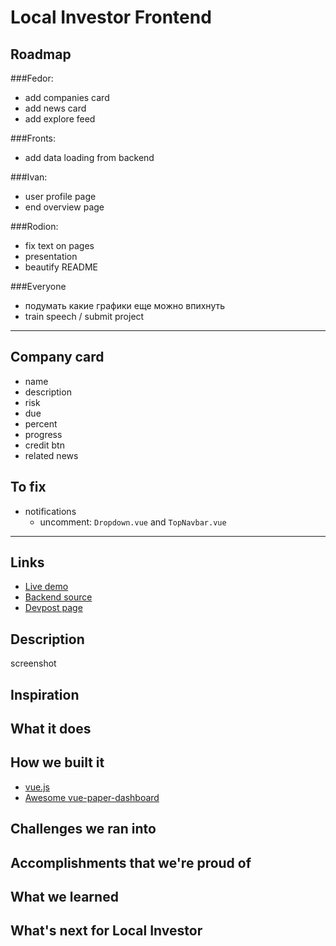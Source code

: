 # Local Investor Frontend

## Roadmap

###Fedor:
* add companies card
* add news card
* add explore feed

###Fronts: 
* add data loading from backend

###Ivan:
* user profile page
* end overview page

###Rodion:
* fix text on pages
* presentation
* beautify README

###Everyone
* подумать какие графики еще можно впихнуть
* train speech / submit project

---

## Company card

* name
* description
* risk
* due
* percent
* progress
* credit btn
* related news

## To fix

* notifications
  * uncomment: `Dropdown.vue` and `TopNavbar.vue`

---

## Links

* [Live demo]()
* [Backend source]()
* [Devpost page]()

## Description

screenshot

## Inspiration

## What it does

## How we built it

* [vue.js](https://github.com/vuejs/vue)
* [Awesome vue-paper-dashboard](https://github.com/cristijora/vue-paper-dashboard)

## Challenges we ran into

## Accomplishments that we're proud of

## What we learned

## What's next for Local Investor

